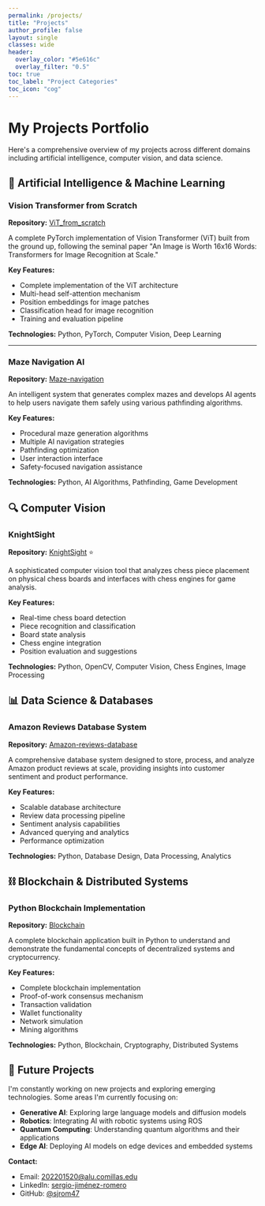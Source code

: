 ```yaml
---
permalink: /projects/
title: "Projects"
author_profile: false
layout: single
classes: wide
header:
  overlay_color: "#5e616c"
  overlay_filter: "0.5"
toc: true
toc_label: "Project Categories"
toc_icon: "cog"
---
```


# My Projects Portfolio

Here's a comprehensive overview of my projects across different domains including artificial intelligence, computer vision, and data science.

## 🤖 Artificial Intelligence & Machine Learning

### Vision Transformer from Scratch
**Repository:** [ViT_from_scratch](https://github.com/sjrom47/ViT_from_scratch)

A complete PyTorch implementation of Vision Transformer (ViT) built from the ground up, following the seminal paper "An Image is Worth 16x16 Words: Transformers for Image Recognition at Scale."

**Key Features:**
- Complete implementation of the ViT architecture
- Multi-head self-attention mechanism
- Position embeddings for image patches
- Classification head for image recognition
- Training and evaluation pipeline

**Technologies:** Python, PyTorch, Computer Vision, Deep Learning

---

### Maze Navigation AI
**Repository:** [Maze-navigation](https://github.com/sjrom47/Maze-navigation)

An intelligent system that generates complex mazes and develops AI agents to help users navigate them safely using various pathfinding algorithms.

**Key Features:**
- Procedural maze generation algorithms
- Multiple AI navigation strategies
- Pathfinding optimization
- User interaction interface
- Safety-focused navigation assistance

**Technologies:** Python, AI Algorithms, Pathfinding, Game Development

## 🔍 Computer Vision

### KnightSight
**Repository:** [KnightSight](https://github.com/sjrom47/KnightSight) ⭐

A sophisticated computer vision tool that analyzes chess piece placement on physical chess boards and interfaces with chess engines for game analysis.

**Key Features:**
- Real-time chess board detection
- Piece recognition and classification
- Board state analysis
- Chess engine integration
- Position evaluation and suggestions

**Technologies:** Python, OpenCV, Computer Vision, Chess Engines, Image Processing

## 📊 Data Science & Databases

### Amazon Reviews Database System
**Repository:** [Amazon-reviews-database](https://github.com/sjrom47/Amazon-reviews-database)

A comprehensive database system designed to store, process, and analyze Amazon product reviews at scale, providing insights into customer sentiment and product performance.

**Key Features:**
- Scalable database architecture
- Review data processing pipeline
- Sentiment analysis capabilities
- Advanced querying and analytics
- Performance optimization

**Technologies:** Python, Database Design, Data Processing, Analytics

## ⛓️ Blockchain & Distributed Systems

### Python Blockchain Implementation
**Repository:** [Blockchain](https://github.com/sjrom47/Blockchain)

A complete blockchain application built in Python to understand and demonstrate the fundamental concepts of decentralized systems and cryptocurrency.

**Key Features:**
- Complete blockchain implementation
- Proof-of-work consensus mechanism
- Transaction validation
- Wallet functionality
- Network simulation
- Mining algorithms

**Technologies:** Python, Blockchain, Cryptography, Distributed Systems

## 🎯 Future Projects

I'm constantly working on new projects and exploring emerging technologies. Some areas I'm currently focusing on:

- **Generative AI**: Exploring large language models and diffusion models
- **Robotics**: Integrating AI with robotic systems using ROS
- **Quantum Computing**: Understanding quantum algorithms and their applications
- **Edge AI**: Deploying AI models on edge devices and embedded systems



**Contact:**
- Email: [202201520@alu.comillas.edu](mailto:202201520@alu.comillas.edu)
- LinkedIn: [sergio-jiménez-romero](https://www.linkedin.com/in/sergio-jiménez-romero/)
- GitHub: [@sjrom47](https://github.com/sjrom47)
